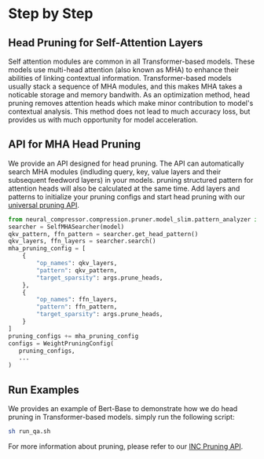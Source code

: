 # Step by Step
## Head Pruning for Self-Attention Layers
Self attention modules are common in all Transformer-based models. These models use multi-head attention (also known as MHA) to enhance their abilities of linking contextual information. Transformer-based models usually stack a sequence of MHA modules, and this makes MHA takes a noticable storage and memory bandwith. As an optimization method, head pruning removes attention heads which make minor contribution to model's contextual analysis. This method does not lead to much accuracy loss, but provides us with much opportunity for model acceleration. 

## API for MHA Head Pruning
We provide an API designed for head pruning. The API can automatically search MHA modules (indluding query, key, value layers and their subsequent feedword layers) in your models. pruning structured pattern for attention heads will also be calculated at the same time. Add layers and patterns to initialize your pruning configs and start head pruning with our [universal pruning API](https://github.com/intel/neural-compressor/tree/master/neural_compressor/compression/pruner).
```python
from neural_compressor.compression.pruner.model_slim.pattern_analyzer import SelfMHASearcher
searcher = SelfMHASearcher(model)
qkv_pattern, ffn_pattern = searcher.get_head_pattern()
qkv_layers, ffn_layers = searcher.search()
mha_pruning_config = [
    {
        "op_names": qkv_layers,
        "pattern": qkv_pattern,
        "target_sparsity": args.prune_heads,
    },
    {
        "op_names": ffn_layers,
        "pattern": ffn_pattern,
        "target_sparsity": args.prune_heads,
    }
]
pruning_configs += mha_pruning_config
configs = WeightPruningConfig(
   pruning_configs,
   ...
)
```

## Run Examples
We provides an example of Bert-Base to demonstrate how we do head pruning in Transformer-based models. simply run the following script:
```bash
sh run_qa.sh
```
For more information about pruning, please refer to our [INC Pruning API](https://github.com/intel/neural-compressor/tree/master/neural_compressor/compression/pruner).
